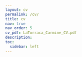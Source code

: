 ```yaml
---
layout: cv
permalink: /cv/
title: cv
nav: true
nav_order: 5
cv_pdf: LaTorraca_Carmine_CV.pdf
description: 
toc:
  sidebar: left
---
```

